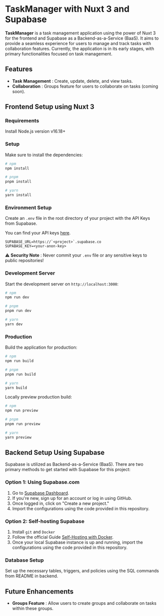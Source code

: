# TaskManager with Nuxt 3 and Supabase

**TaskManager** is a task management application using the power of Nuxt 3 for the frontend and Supabase as a Backend-as-a-Service (BaaS). It aims to provide a seamless experience for users to manage and track tasks with collaboration features. Currently, the application is in its early stages, with primary functionalities focused on task management.

## Features

* **Task Management** : Create, update, delete, and view tasks.
* **Collaboration** : Groups feature for users to collaborate on tasks (coming soon).

## Frontend Setup using Nuxt 3

### Requirements

Install Node.js version v16.18+

### Setup

Make sure to install the dependencies:

```bash
# npm
npm install

# pnpm
pnpm install

# yarn
yarn install
```

### Environment Setup

Create an `.env` file in the root directory of your project with the API Keys from Supabase.

You can find your API keys [here](https://supabase.com/dashboard/project/_/settings/api).

```
SUPABASE_URL=https://`<project>`.supabase.co
SUPABASE_KEY=<your-anon-key>
```

⚠️  **Security Note** : Never commit your `.env` file or any sensitive keys to public repositories!

### Development Server

Start the development server on `http://localhost:3000`:

```bash
# npm
npm run dev

# pnpm
pnpm run dev

# yarn
yarn dev
```

### Production

Build the application for production:

```bash
# npm
npm run build

# pnpm
pnpm run build

# yarn
yarn build
```

Locally preview production build:

```bash
# npm
npm run preview

# pnpm
pnpm run preview

# yarn
yarn preview
```

## Backend Setup Using Supabase

Supabase is utilized as Backend-as-a-Service (BaaS). There are two primary methods to get started with Supabase for this project:

### Option 1: Using Supabase.com

1. Go to [Supabase Dashboard](https://supabase.com/dashboard/).
2. If you're new, sign up for an account or log in using GitHub.
3. Once logged in, click on "Create a new project."
4. Import the configurations using the code provided in this repository.

### Option 2: Self-hosting Supabase

1. Install `git` and `Docker`
2. Follow the official Guide [Self-Hosting with Docker](https://supabase.com/docs/guides/self-hosting/docker).
3. Once your local Supabase instance is up and running, import the configurations using the code provided in this repository.

### Database Setup

Set up the necessary tables, triggers, and policies using the SQL commands from README in backend.

## Future Enhancements

* **Groups Feature** : Allow users to create groups and collaborate on tasks within these groups.
